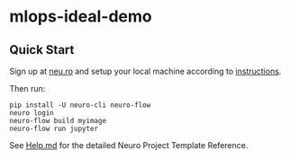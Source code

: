 # mlops-ideal-demo




## Quick Start

Sign up at [neu.ro](https://neu.ro) and setup your local machine according to [instructions](https://docs.neu.ro/).

Then run:

```shell
pip install -U neuro-cli neuro-flow
neuro login
neuro-flow build myimage
neuro-flow run jupyter
```

See [Help.md](HELP.md) for the detailed Neuro Project Template Reference.
